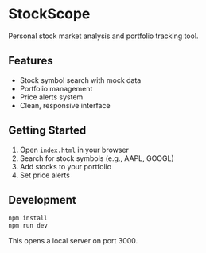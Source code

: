 # StockScope

Personal stock market analysis and portfolio tracking tool.

## Features

- Stock symbol search with mock data
- Portfolio management
- Price alerts system
- Clean, responsive interface

## Getting Started

1. Open `index.html` in your browser
2. Search for stock symbols (e.g., AAPL, GOOGL)
3. Add stocks to your portfolio
4. Set price alerts

## Development

```bash
npm install
npm run dev
```

This opens a local server on port 3000.